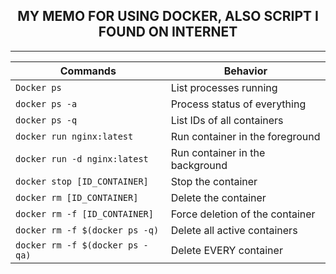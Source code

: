 <h2 align = "center"> MY MEMO FOR USING DOCKER, ALSO SCRIPT I FOUND ON INTERNET</h2>
<hr>

|          Commands                             | Behavior                            |
|---------------------------------------------  |------------------------------------ |
| `Docker ps`                                   | List processes running              |
| `docker ps -a`                                | Process status of everything        |
| `docker ps -q`                                | List IDs of all containers          |
| `docker run nginx:latest`                     | Run container in the foreground     |
| `docker run -d nginx:latest`                  | Run container in the background     |
| `docker stop [ID_CONTAINER]`                  | Stop the container                  |
| `docker rm [ID_CONTAINER]`                    | Delete the container                |
| `docker rm -f [ID_CONTAINER]`                 | Force deletion of the container     |
| `docker rm -f $(docker ps -q)`                | Delete all active containers        |
| `docker rm -f $(docker ps -qa)`               | Delete EVERY container              |
